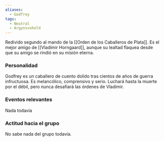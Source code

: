 ```yaml
---
aliases:
  - Godfrey
tags:
  - Neutral
  - Argynsvohold
---
```

 Redivido segundo al mando de la [[Orden de los Caballeros de Plata]]. Es el mejor amigo de [[Vladimir Horngaard]], aunque su lealtad flaquea desde que su amigo se rindió en su misión eterna.
### Personalidad
Godfrey es un caballero de cuento dolido tras cientos de años de guerra infructuosa. Es melancólico, comprensivo y serio. Luchará hasta la muerte por el débil, pero nunca desafiará las órdenes de Vladimir.

### Eventos relevantes
Nada todavía

### Actitud hacia el grupo
No sabe nada del grupo todavía.